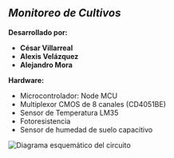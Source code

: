 ## ***Monitoreo de Cultivos***

**Desarrollado por:** 
- **César Villarreal** 
- **Alexis Velázquez**
- **Alejandro Mora**

**Hardware:**
 - Microcontrolador: Node MCU
 - Multiplexor CMOS de 8 canales (CD4051BE)
 - Sensor de Temperatura LM35
 - Fotoresistencia
 - Sensor de humedad de suelo capacitivo

![Diagrama esquemático del circuito](doc/esquematico)